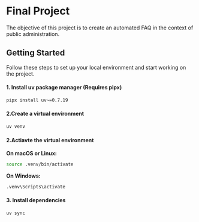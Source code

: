 # Final Project

The objective of this project is to create an automated FAQ in the context of public administration.

## Getting Started

Follow these steps to set up your local environment and start working on the project.

#### 1. Install uv package manager (Requires pipx)
```bash
pipx install uv~=0.7.19
```

#### 2.Create a virtual environment
```bash
uv venv
```

#### 2.Actiavte the virtual environment
**On macOS or Linux:**
```bash
source .venv/bin/activate
```
**On Windows:**
```bash
.venv\Scripts\activate
```

#### 3. Install dependencies
```bash
uv sync
```
 